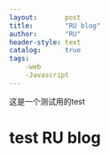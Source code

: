 ```yaml
---
layout:       post
title:        "RU blog"
author:       "RU"
header-style: text
catalog:      true
tags:
    -web
    -Javascript
---
```

这是一个测试用的test
# test RU blog
